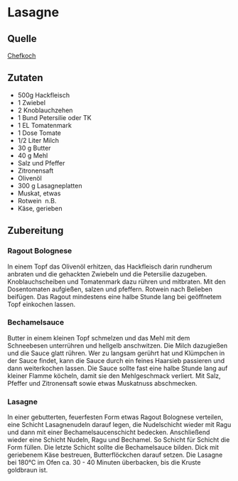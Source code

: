 # Lasagne

## Quelle
[Chefkoch](https://www.chefkoch.de/rezepte/745721177147257/Lasagne.html)   

## Zutaten


- 500g Hackfleisch 
- 1 Zwiebel
- 2 Knoblauchzehen 
- 1 Bund Petersilie oder TK 
- 1 EL Tomatenmark 
- 1 Dose Tomate 
- 1/2 Liter Milch 
- 30 g Butter 
- 40 g Mehl 
- Salz und Pfeffer 
- Zitronensaft 
- Olivenöl
- 300 g Lasagneplatten
- Muskat, etwas
- Rotwein  n.B.
- Käse, gerieben 


## Zubereitung

### Ragout Bolognese
In einem Topf das Olivenöl erhitzen, das Hackfleisch darin rundherum anbraten und die gehackten Zwiebeln und die Petersilie dazugeben.
Knoblauchscheiben und Tomatenmark dazu rühren und mitbraten.
Mit den Dosentomaten aufgießen, salzen und pfeffern.
Rotwein nach Belieben beifügen.
Das Ragout mindestens eine halbe Stunde lang bei geöffnetem Topf einkochen lassen.

### Bechamelsauce
Butter in einem kleinen Topf schmelzen und das Mehl mit dem Schneebesen unterrühren und hellgelb anschwitzen.
Die Milch dazugießen und die Sauce glatt rühren.
Wer zu langsam gerührt hat und Klümpchen in der Sauce findet, kann die Sauce durch ein feines Haarsieb passieren und dann weiterkochen lassen.
Die Sauce sollte fast eine halbe Stunde lang auf kleiner Flamme köcheln, damit sie den Mehlgeschmack verliert.
Mit Salz, Pfeffer und Zitronensaft sowie etwas Muskatnuss abschmecken.

### Lasagne
In einer gebutterten, feuerfesten Form etwas Ragout Bolognese verteilen, eine Schicht Lasagnenudeln darauf legen, die Nudelschicht wieder mit Ragu und dann mit einer Bechamelsaucenschicht bedecken.
Anschließend wieder eine Schicht Nudeln, Ragu und Bechamel.
So Schicht für Schicht die Form füllen.
Die letzte Schicht sollte die Bechamelsauce bilden.
Dick mit geriebenem Käse bestreuen, Butterflöckchen darauf setzen.
Die Lasagne bei 180°C im Ofen ca.
30 - 40 Minuten überbacken, bis die Kruste goldbraun ist.
